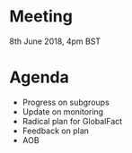 # Meeting
8th June 2018, 4pm BST

# Agenda 
- Progress on subgroups
- Update on monitoring
- Radical plan for GlobalFact
- Feedback on plan
- AOB
